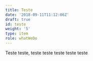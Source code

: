 ```yaml
---
title: Teste
date: '2018-09-11T11:12:06Z'
draft: true
id: teste
weight: '5'
type: item
role: whatWeDo
---
```

Teste teste, teste teste teste teste teste

